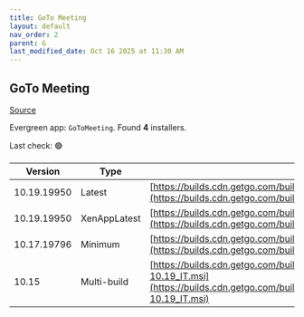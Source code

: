 ```yaml
---
title: GoTo Meeting
layout: default
nav_order: 2
parent: G
last_modified_date: Oct 16 2025 at 11:30 AM
---
```


## GoTo Meeting

[Source](https://support.goto.com/meeting/help/install-via-msi-windows)

Evergreen app: `GoToMeeting`. Found **4** installers.

Last check: 🟢

| Version     | Type         | URI                                                                                                                                                                                    |
| ----------- | ------------ | -------------------------------------------------------------------------------------------------------------------------------------------------------------------------------------- |
| 10.19.19950 | Latest       | [https://builds.cdn.getgo.com/builds/g2m/19950/G2MSetup10.19.19950_IT.msi](https://builds.cdn.getgo.com/builds/g2m/19950/G2MSetup10.19.19950_IT.msi)                                   |
| 10.19.19950 | XenAppLatest | [https://builds.cdn.getgo.com/builds/g2m/19950/G2MSetup10.19.19950_Xen.msi](https://builds.cdn.getgo.com/builds/g2m/19950/G2MSetup10.19.19950_Xen.msi)                                 |
| 10.17.19796 | Minimum      | [https://builds.cdn.getgo.com/builds/g2m/19796/G2MSetup10.17.19796_IT.msi](https://builds.cdn.getgo.com/builds/g2m/19796/G2MSetup10.17.19796_IT.msi)                                   |
| 10.15       | Multi-build  | [https://builds.cdn.getgo.com/builds/G2MSetupBundle/20220427_55/G2MSetup10.15-10.19_IT.msi](https://builds.cdn.getgo.com/builds/G2MSetupBundle/20220427_55/G2MSetup10.15-10.19_IT.msi) |
